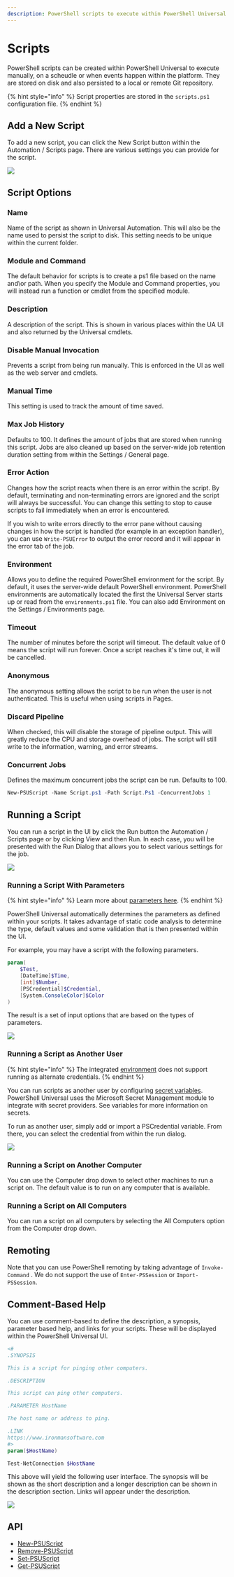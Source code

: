 ```yaml
---
description: PowerShell scripts to execute within PowerShell Universal.
---
```


# Scripts

PowerShell scripts can be created within PowerShell Universal to execute manually, on a scheudle or when events happen within the platform. They are stored on disk and also persisted to a local or remote Git repository.

{% hint style="info" %}
Script properties are stored in the `scripts.ps1` configuration file.
{% endhint %}

## Add a New Script

To add a new script, you can click the New Script button within the Automation / Scripts page. There are various settings you can provide for the script.

![](<../../.gitbook/assets/image (230).png>)

## Script Options

### **Name**

Name of the script as shown in Universal Automation. This will also be the name used to persist the script to disk. This setting needs to be unique within the current folder.

### Module and Command

The default behavior for scripts is to create a ps1 file based on the name and\or path. When you specify the Module and Command properties, you will instead run a function or cmdlet from the specified module.&#x20;

### **Description**

A description of the script. This is shown in various places within the UA UI and also returned by the Universal cmdlets.

### **Disable Manual Invocation**

Prevents a script from being run manually. This is enforced in the UI as well as the web server and cmdlets.

### **Manual Time**

This setting is used to track the amount of time saved.

### **Max Job History**

Defaults to 100. It defines the amount of jobs that are stored when running this script. Jobs are also cleaned up based on the server-wide job retention duration setting from within the Settings / General page.

### **Error Action**

Changes how the script reacts when there is an error within the script. By default, terminating and non-terminating errors are ignored and the script will always be successful. You can change this setting to stop to cause scripts to fail immediately when an error is encountered.

If you wish to write errors directly to the error pane without causing changes in how the script is handled (for example in an exception handler), you can use `Write-PSUError` to output the error record and it will appear in the error tab of the job.&#x20;

### **Environment**

Allows you to define the required PowerShell environment for the script. By default, it uses the server-wide default PowerShell environment. PowerShell environments are automatically located the first the Universal Server starts up or read from the `environments.ps1` file. You can also add Environment on the Settings / Environments page.

### **Timeout**

The number of minutes before the script will timeout. The default value of 0 means the script will run forever. Once a script reaches it's time out, it will be cancelled.

### Anonymous

The anonymous setting allows the script to be run when the user is not authenticated. This is useful when using scripts in Pages.

### Discard Pipeline

When checked, this will disable the storage of pipeline output. This will greatly reduce the CPU and storage overhead of jobs. The script will still write to the information, warning, and error streams.&#x20;

### **Concurrent Jobs**

Defines the maximum concurrent jobs the script can be run. Defaults to 100.

```powershell
New-PSUScript -Name Script.ps1 -Path Script.Ps1 -ConcurrentJobs 1
```

## Running a Script

You can run a script in the UI by click the Run button the Automation / Scripts page or by clicking View and then Run. In each case, you will be presented with the Run Dialog that allows you to select various settings for the job.

![](<../../.gitbook/assets/image (225).png>)

### Running a Script With Parameters

{% hint style="info" %}
Learn more about [parameters here](parameters.md).
{% endhint %}

PowerShell Universal automatically determines the parameters as defined within your scripts. It takes advantage of static code analysis to determine the type, default values and some validation that is then presented within the UI.

For example, you may have a script with the following parameters.

```powershell
param(
    $Test,
    [DateTime]$Time, 
    [int]$Number,
    [PSCredential]$Credential,
    [System.ConsoleColor]$Color
)
```

The result is a set of input options that are based on the types of parameters.

![](<../../.gitbook/assets/image (420).png>)

### Running a Script as Another User

{% hint style="info" %}
The integrated [environment](../../config/environments.md) does not support running as alternate credentials.&#x20;
{% endhint %}

You can run scripts as another user by configuring [secret variables](../../platform/variables.md#creating-a-secret-variable). PowerShell Universal uses the Microsoft Secret Management module to integrate with secret providers. See variables for more information on secrets.

To run as another user, simply add or import a PSCredential variable. From there, you can select the credential from within the run dialog.

![](<../../.gitbook/assets/image (89).png>)

### Running a Script on Another Computer

You can use the Computer drop down to select other machines to run a script on. The default value is to run on any computer that is available.

### Running a Script on All Computers

You can run a script on all computers by selecting the All Computers option from the Computer drop down.&#x20;

## Remoting

Note that you can use PowerShell remoting by taking advantage of `Invoke-Command` . We do not support the use of `Enter-PSSession` or `Import-PSSession`.

## Comment-Based Help

You can use comment-based to define the description, a synopsis, parameter based help, and links for your scripts. These will be displayed within the PowerShell Universal UI.&#x20;

```powershell
<#
.SYNOPSIS 

This is a script for pinging other computers. 

.DESCRIPTION

This script can ping other computers. 

.PARAMETER HostName

The host name or address to ping. 

.LINK
https://www.ironmansoftware.com
#>
param($HostName)

Test-NetConnection $HostName
```

This above will yield the following user interface. The synopsis will be shown as the short description and a longer description can be shown in the description section. Links will appear under the description.&#x20;

![](<../../.gitbook/assets/image (431).png>)



## API

* [New-PSUScript](https://github.com/ironmansoftware/universal-docs/blob/master/cmdlets/New-PSUScript.txt)
* [Remove-PSUScript](https://github.com/ironmansoftware/universal-docs/blob/master/cmdlets/Remove-PSUScript.txt)
* [Set-PSUScript](https://github.com/ironmansoftware/universal-docs/blob/master/cmdlets/Set-PSUScript.txt)
* [Get-PSUScript](https://github.com/ironmansoftware/universal-docs/blob/master/cmdlets/Get-PSUScript.txt)

